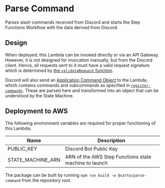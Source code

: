 # Parse Command

Parses slash commands received from Discord and starts the Step Functions Workflow with the data derived from Discord.

## Design

When deployed, this Lambda can be invoked directly or via an API Gateway. However, it is not designed for invocation manually, but from the Discord client. Hence, all requests sent to it must have a valid request signature which is determined by [the `validateRequest` function](./src/validation.ts).

Discord will also send an [Application Command Object](https://discord.com/developers/docs/interactions/application-commands#application-command-object) to the Lambda, which contains commands and subcommands as specified in [`register-commands`](../register-commands). These are parsed here and transformed into an object that can be understood by the State Machine.

## Deployment to AWS

The following environment variables are required for proper functioning of this Lambda;

| Name              | Description                                           |
| ----------------- | ----------------------------------------------------- |
| PUBLIC_KEY        | Discord Bot Public Key                                |
| STATE_MACHINE_ARN | ARN of the AWS Step Functions state machine to launch |

The package can be built by running `npm run build -w @carto/parse-command` from the repository root.
